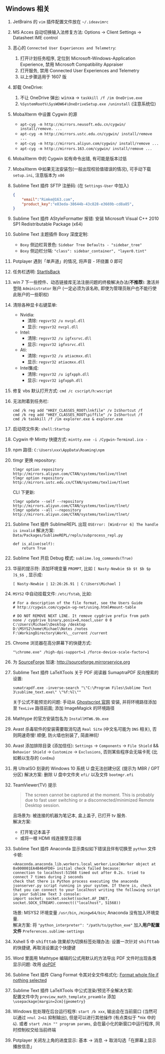 ## Windows 相关

1. JetBrains 的 `vim` 插件配置文件放在 `~/.ideavimrc`
1. MS Acces 自动切换输入法修复方法:
   Options -> Client Settings -> Datasheet IME control
1. 恶心的 `Connected User Experiences and Telemetry`:
    1. 打开计划任务程序, 定位到 Microsoft-Windows-Application Experience,
        禁用 Microsoft Compatibility Appraiser
    2. 打开服务, 禁用 Connected User Experiences and Telemetry
    3. 以上步骤适用于 1607 版
1. 卸载 OneDrive:
    1. 不让 OneDrive 弹出: <kbd>win</kbd><kbd>x</kbd><kbd>a</kbd>
       -> `taskkill /f /im OneDrive.exe`
    2. `%SystemRoot%\SysWOW64\OneDriveSetup.exe /uninstall` (注意系统位)
1. MobaXterm 中设置 Cygwin 的源
    - `apt-cyg -m http://mirrors.neusoft.edu.cn/cygwin/ install/remove. ...`
    - `apt-cyg -m http://mirrors.ustc.edu.cn/cygwin/ install/remove ...`
    - `apt-cyg -m http://mirrors.aliyun.com/cygwin/ install/remove ...`
    - `apt-cyg -m http://mirrors.163.com/cygwin/ install/remove ...`
1. MobaXterm 中的 Cygwin 如有命令出错, 有可能是版本过低
1. MobaXterm 中如果无法安装包(一般出现校验值错误的情况), 可手动下载 `setup.ini`,
   注意版本为 `x86`
1. Sublime Text 插件 SFTP 注册码: (在 `Settings-User` 中加入)
    ```json
    {
        "email":"Rimke@163.com",
        "product_key":"e83eda-38644b-43c828-e3669b-cd8a85",
    }
    ```
1. Sublime Text 插件 AStyleFormatter 报错:
   安装 Microsoft Visual C++ 2010 SP1 Redistributable Package (x64)
1. Sublime Text 主题插件 Boxy 深度定制:
    - `Boxy` 侧边栏背景色: `Sidebar Tree Defaults - "sidebar_tree"`
    - `Boxy` 侧边栏分隔: `"class": sidebar_container", "layer0.tint"`
1. Potplayer 遇到「单声道」的情况, 将声音 - 环绕置 0 即可
1. 任务栏透明: [StartIsBack](http://www.zdfans.com/5573.html)
1. win 7 下一些控件、动态链接库无法注册问题的终极解决办法(**不推荐**):
   激活并登陆 `Administrator` 账户 (一定必须为该名称,
   即使为管理员账户也不能行使此账户的一些职权)
1. 清除各种显卡右键菜单:
    - Nvidia:
      - 清除: `regsvr32 /u nvcpl.dll`
      - 显示: `regsvr32 nvcpl.dll`
    - Intel:
      - 清除: `regsvr32 /u igfxsrvc.dll`
      - 显示: `regsvr32 igfxsrvc.dll`
    - Ati:
      - 清除: `regsvr32 /u atiacmxx.dll`
      - 显示: `regsvr32 atiacmxx.dll`
    - Intel集成:
      - 清除: `regsvr32 /u igfxpph.dll`
      - 显示: `regsvr32 igfxpph.dll`
1. 修复 vbs 默认打开方式: `cmd /c cscript/h:wscript`
1. 无法附着到任务栏:
   ```
   cmd /k reg add "HKEY_CLASSES_ROOT\lnkfile" /v IsShortcut /f
   cmd /k reg add "HKEY_CLASSES_ROOT\piffile" /v IsShortcut /f
   cmd /k taskkill /f /im explorer.exe & explorer.exe
   ```
1. 启动项文件夹: `shell:Startup`
1. Cygwin 中 Mintty 快捷方式: `mintty.exe -i /Cygwin-Terminal.ico -`
1. npm 路径: `C:\Users\xxx\AppData\Roaming\npm`
1. tlmgr 更换 repository:
   ```
   tlmgr option repository http://mirrors.aliyun.com/CTAN/systems/texlive/tlnet
   tlmgr option repository http://mirrors.ustc.edu.cn/CTAN/systems/texlive/tlnet
   ```
   CLI 下更新:
   ```
   tlmgr update --self --repository http://mirrors.aliyun.com/CTAN/systems/texlive/tlnet/
   tlmgr update --all --repository http://mirrors.aliyun.com/CTAN/systems/texlive/tlnet/
   ```
1. Sublime Text 插件 SublimeREPL 出现
   `OSError: [WinError 6] The handle is invalid` 解决方案:
   `Data/Packages/SublimeREPL/repls/subprocess_repl.py`
   ```
   def is_alive(self):
       return True
   ```
1. Sublime Text 开启 Debug 模式: `sublime.log_commands(True)`
1. 华丽的提示符: 添加环境变量 `PROMPT`,
   比如 `[ Nasty-Newbie $b $t $b $p ]$_$$ `,
   显示成:
   ```
   [ Nasty-Newbie | 12:26:26.91 | C:\Users\Michael ]
   ```
1. `MSYS2` 中自动挂载文件: `/etc/fstab`, 比如:
   ```
   # For a description of the file format, see the Users Guide
   # http://cygwin.com/cygwin-ug-net/using.html#mount-table

   # DO NOT REMOVE NEXT LINE. It remove cygdrive prefix from path
   none / cygdrive binary,posix=0,noacl,user 0 0
   C:\Users\Michael\Desktop /desktop
   D:\MSYS2\home\Michael\Notes /notes
   F:\WorkingDirectory\Work\__current /current
   ```
1. Chrome 浏览器在高分屏幕下的快捷方式:
   ```
   "\chrome.exe" /high-dpi-support=1 /force-device-scale-factor=1
   ```
1. 为 [SourceForge](https://sourceforge.net) 加速:
   http://sourceforge.mirrorservice.org
1. Sublime Text 插件 LaTeXTools 关于 PDF 阅读器 SumaptraPDF 反向搜索的设置:
   ```
   sumatrapdf.exe -inverse-search "\"C:\Program Files\Sublime Text 3\sublime_text.exe\" \"%f:%l\""
   ```
   关于公式不能预览的问题: 手动从 [Ghostscript 官网](https://ghostscript.com)
   安装, 并将环境路径添加至 `TexLive` 路径前面; 添加 ImageMagick 的环境路径
1. Mathtype 的官方安装包名为 `InstallMTW6.9b.exe`
1. Avast 杀毒软件的安装需要取消勾选 `Real Site` (中文名可能为 `DNS` 相关),
   否则网速奇慢! 顺便, 防火墙也别装了, 简直神坑!
1. Avast 添加排除目录 (添加信任): `Settings` -> `Components` ->
   `File Shield` && `Behavior Shield` -> `Customize` -> `Exclusions`,
   否则某些程序会无端卡死 (比如赖以生存的 `ConEmu`)
1. 用 UltraISO 刻录的 Windows 10 系统 U 盘无法创建分区 (提示为 MBR / GPT
   分区) 解决方案: 删除 U 盘中文件夹 `efi/` 以及文件 `bootmgr.efi`
1. TeamViewer(TV) 提示
   > The screen cannot be captured at the moment.
   > This is probably due to fast user switching or a disconnected/minimized
   > Remote Desktop session.

   且场景为: 被连接的机器为笔记本, 盒上盖子, 已打开 tv 服务.  
   解决方案:
   - 打开笔记本盖子
   - 或将一根 HDMI 线连接至显示器
1. Sublime Text 插件 Anaconda 显示类似如下错误且伴有切换至 `python` 文件卡顿:
   ```
   <Anaconda.anaconda_lib.workers.local_worker.LocalWorker object at 0x000001EA4B464FD0> initial check failed because:  
   connection to localhost:51568 timed out after 0.2s. tried to connect 7 times during 2 seconds  
   check that there is Python process executing the anaconda jsonserver.py script running in your system. If there is, check that you can connect to your localhost writing the following script in your Sublime Text 3 console:  
   import socket; socket.socket(socket.AF_INET, socket.SOCK_STREAM).connect(("localhost", 51568))
   ```
   场景: MSYS2 环境变量 `/usr/bin`, `/mingw64/bin`; Anaconda 没有加入环境变量.  
   解决方案: 将 `"python_interpreter": "/path/to/python_exe"`
   加入**用户配置文件** `Preferences.sublime-settings`
1. Xshell 5 中 <kbd>shift</kbd><kbd>tab</kbd> 效果却为切换标签处理办法:
   设置一次针对 <kbd>shift</kbd><kbd>tab</kbd> 的快捷键, 再取消设置这个快捷键
1. Word 里面用 Mathtype 编辑的公式用默认的方法导出 PDF 文件时出现各类显示问题:
   改用 [doPDF](http://www.dopdf.com)
1. Sublime Text 插件 Clang Format 令其对全文件格式化:
   [Format whole file if nothing selected](https://github.com/rosshemsley/SublimeClangFormat/pull/10/commits/ea22686f40009104935a0378b7c4fd387121c8a1)
1. Sublime Text 插件 LaTeXTools 中公式渲染/预览不全解决方案:  
   配置文件中为 `preview_math_template_preamble` 添加
   `\usepackage[margin=2cm]{geometry}`
1. Windows 批处理在后台运行程序: `start /b xxx`,
   输出会在当前窗口 (当然可以通过 `>nul 2>&1` 抑制输出),
   但是可以进行其他操作 (有点类似于 *nix 中的 `&`).
   或者 `start /min "" program params`,
   会在最小化的新窗口中运行程序, 同时控制权交给当前终端
1. Potplayer 关闭左上角的进度显示: 基本 -> 消息 -> 取消勾选「在屏幕上显示播放信息」
